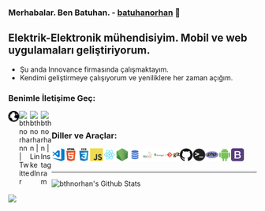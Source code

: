 ### Merhabalar. Ben Batuhan. - [batuhanorhan][website] 👋

## Elektrik-Elektronik mühendisiyim. Mobil ve web uygulamaları geliştiriyorum.
- Şu anda Innovance firmasında çalışmaktayım.
- Kendimi geliştirmeye çalışıyorum ve yeniliklere her zaman açığım.

### Benimle İletişime Geç:

[<img align="left" alt="batuhanorhan.com" width="22px" src="https://raw.githubusercontent.com/iconic/open-iconic/master/svg/globe.svg" />][website]
[<img align="left" alt="bthnorhann | Twitter" width="22px" src="https://cdn.jsdelivr.net/npm/simple-icons@v3/icons/twitter.svg" />][twitter]
[<img align="left" alt="bthnorhan | LinkedIn" width="22px" src="https://cdn.jsdelivr.net/npm/simple-icons@v3/icons/linkedin.svg" />][linkedin]
[<img align="left" alt="bthnorhan | Instagram" width="22px" src="https://cdn.jsdelivr.net/npm/simple-icons@v3/icons/instagram.svg" />][instagram]

<br />

### Diller ve Araçlar:

<img align="left" alt="Visual Studio Code" width="26px" src="https://raw.githubusercontent.com/github/explore/80688e429a7d4ef2fca1e82350fe8e3517d3494d/topics/visual-studio-code/visual-studio-code.png" />
<img align="left" alt="HTML5" width="26px" src="https://raw.githubusercontent.com/github/explore/80688e429a7d4ef2fca1e82350fe8e3517d3494d/topics/html/html.png" />
<img align="left" alt="CSS3" width="26px" src="https://raw.githubusercontent.com/github/explore/80688e429a7d4ef2fca1e82350fe8e3517d3494d/topics/css/css.png" />
<img align="left" alt="JavaScript" width="26px" src="https://raw.githubusercontent.com/github/explore/80688e429a7d4ef2fca1e82350fe8e3517d3494d/topics/javascript/javascript.png" />
<img align="left" alt="React" width="26px" src="https://raw.githubusercontent.com/github/explore/80688e429a7d4ef2fca1e82350fe8e3517d3494d/topics/react/react.png" />
<img align="left" alt="Node.js" width="26px" src="https://raw.githubusercontent.com/github/explore/80688e429a7d4ef2fca1e82350fe8e3517d3494d/topics/nodejs/nodejs.png" />
<img align="left" alt="SQL" width="26px" src="https://raw.githubusercontent.com/github/explore/80688e429a7d4ef2fca1e82350fe8e3517d3494d/topics/sql/sql.png" />
<img align="left" alt="MySQL" width="26px" src="https://raw.githubusercontent.com/github/explore/80688e429a7d4ef2fca1e82350fe8e3517d3494d/topics/mysql/mysql.png" />
<img align="left" alt="MongoDB" width="26px" src="https://raw.githubusercontent.com/github/explore/80688e429a7d4ef2fca1e82350fe8e3517d3494d/topics/mongodb/mongodb.png" />
<img align="left" alt="Git" width="26px" src="https://raw.githubusercontent.com/github/explore/80688e429a7d4ef2fca1e82350fe8e3517d3494d/topics/git/git.png" />
<img align="left" alt="GitHub" width="26px" src="https://raw.githubusercontent.com/github/explore/78df643247d429f6cc873026c0622819ad797942/topics/github/github.png" />
<img align="left" alt="HTML5" width="26px" src="https://raw.githubusercontent.com/github/explore/80688e429a7d4ef2fca1e82350fe8e3517d3494d/topics/terminal/terminal.png" />
<img align="left" alt="PHP" width="26px" src="https://raw.githubusercontent.com/github/explore/ccc16358ac4530c6a69b1b80c7223cd2744dea83/topics/php/php.png" />
<img align="left" alt="Android" width="26px" src="https://raw.githubusercontent.com/github/explore/80688e429a7d4ef2fca1e82350fe8e3517d3494d/topics/android/android.png" />
<img align="left" alt="Bootstrap" width="26px" src="https://raw.githubusercontent.com/github/explore/80688e429a7d4ef2fca1e82350fe8e3517d3494d/topics/bootstrap/bootstrap.png" />
<br />
<br />

---

<img align="left" alt="bthnorhan's Github Stats" src="https://github-readme-stats.vercel.app/api?username=bthnorhan&show_icons=true&hide_border=true" />

[website]: https://batuhanorhan.com
[twitter]: https://twitter.com/bthnorhann
[instagram]: https://instagram.com/bthnorhan
[linkedin]: https://linkedin.com/in/bthnorhan

<br />

![](https://komarev.com/ghpvc/?username=bthnorhan)
